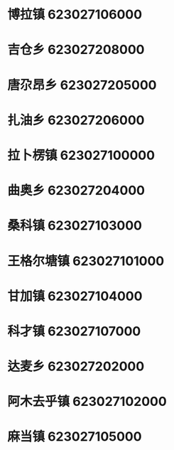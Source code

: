 # 博拉镇 623027106000
# 吉仓乡 623027208000
# 唐尕昂乡 623027205000
# 扎油乡 623027206000
# 拉卜楞镇 623027100000
# 曲奥乡 623027204000
# 桑科镇 623027103000
# 王格尔塘镇 623027101000
# 甘加镇 623027104000
# 科才镇 623027107000
# 达麦乡 623027202000
# 阿木去乎镇 623027102000
# 麻当镇 623027105000
